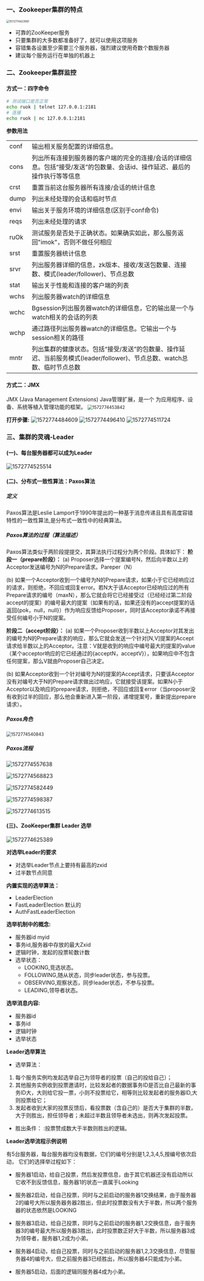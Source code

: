 ### 一、Zookeeper集群的特点
<img src="C:\Users\liyunhua\AppData\Roaming\Typora\typora-user-images\1572774423561.png" alt="1572774423561" style="zoom: 50%;" />

- 可靠的ZooKeeper服务
- 只要集群的大多数都准备好了，就可以使用这项服务
- 容错集各设置至少需要三个服务器，强烈建议使用奇数个数服务器
- 建议每个服务运行在单独的机器上

### 二、Zookeeper集群监控
#### 方式一：四字命令
```bash
# 测试端口是否正常 
echo ruok | telnet 127.0.0.1:2181
# 连接
echo ruok | nc 127.0.0.1:2181
```
**参数用法**

|      |                                                              |
| ---- | ------------------------------------------------------------ |
| conf | 输出相关服务配置的详细信息。                                 |
| cons | 列出所有连接到服务器的客户端的完全的连接/会话的详细信息。包括“接受/发送”的包数量、会话id、操作延迟、最后的操作执行等等信息 |
| crst | 重置当前这台服务器所有连接/会话的统计信息                    |
| dump | 列出未经处理的会话和临时节点                                 |
| envi | 输出关于服务环境的详细信息(区别于conf命令)                   |
| reqs | 列出未经处理的请求                                           |
| ruOk | 测试服务是否处于正确状态。如果确实如此，那么服务返回"imok"，否则不做任何相应 |
| srst | 重置服务器统计信息                                           |
| srvr | 列出服务器详细的信息，zk版本、接收/发送包数量、连接数、模式(leader/follower)、节点总数 |
| stat | 输出关于性能和连接的客户端的列表                             |
| wchs | 列出服务器watch的详细信息                                    |
| wchc | Bgsession列出服务器watch的详细信息，它的输出是一个与watch相关的会话的列表 |
| wchp | 通过路径列出服务器watch的详细信息。它输出一个与session相关的路径 |
| mntr | 列出集群的健康状态。包括“接受/发送”的包数量、操作延迟、当前服务模式(leader/follower)、节点总数、watch总数、临时节点总数 |


#### 方式二：JMX
JMX (Java Management Extensions) Java管理扩展，是一个
为应用程序、设备、系统等植入管理功能的框架。
<img src="D:\doc\blog\images\study\zookeeper\1572774453842.png" alt="1572774453842" style="zoom:80%;" />

**打开步骤:**
![1572774484609](D:\doc\blog\images\study\zookeeper\1572774484609.png)
![1572774496410](D:\doc\blog\images\study\zookeeper\1572774496410.png)
![1572774511724](D:\doc\blog\images\study\zookeeper\1572774511724.png)

### 三、集群的灵魂-Leader
#### (一)、每台服务器都可以成为Leader
![1572774525514](D:\doc\blog\images\study\zookeeper\1572774525514.png)

#### (二)、分布式一致性算法：Paxos算法
##### 定义
Paxos算法是Leslie Lamport于1990年提出的一种基于消息传递且具有高度容错特性的一致性算法,是分布式一致性中的经典算法。

##### Paxos算法的过程（算法描述）
Paxos算法类似于两阶段提提交，其算法执行过程分为两个阶段。具体如下：
**阶段一（prepare阶段）：**
(a) Proposer选择一个提案编号N，然后向半数以上的Acceptor发送编号为N的Prepare请求。Pareper（N）

(b) 如果一个Acceptor收到一个编号为N的Prepare请求，如果小于它已经响应过的请求，则拒绝，不回应或回复error。若N大于该Acceptor已经响应过的所有Prepare请求的编号（maxN），那么它就会将它已经接受过（已经经过第二阶段accept的提案）的编号最大的提案（如果有的话，如果还没有的accept提案的话返回{pok，null，null}）作为响应反馈给Proposer，同时该Acceptor承诺不再接受任何编号小于N的提案。

**阶段二（accept阶段）：**
(a) 如果一个Proposer收到半数以上Acceptor对其发出的编号为N的Prepare请求的响应，那么它就会发送一个针对[N,V]提案的Accept请求给半数以上的Acceptor。注意：V就是收到的响应中编号最大的提案的value（某个acceptor响应的它已经通过的{acceptN，acceptV}），如果响应中不包含任何提案，那么V就由Proposer自己决定。

(b) 如果Acceptor收到一个针对编号为N的提案的Accept请求，只要该Acceptor没有对编号大于N的Prepare请求做出过响应，它就接受该提案。如果N小于Acceptor以及响应的prepare请求，则拒绝，不回应或回复error（当proposer没有收到过半的回应，那么他会重新进入第一阶段，递增提案号，重新提出prepare请求）。

##### Paxos角色
<img src="D:\doc\blog\images\study\zookeeper\1572774540843.png" alt="1572774540843" style="zoom:80%;" />

##### Paxos流程
![1572774557638](D:\doc\blog\images\study\zookeeper\1572774557638.png)

![1572774568823](D:\doc\blog\images\study\zookeeper\1572774568823.png)

![1572774582449](D:\doc\blog\images\study\zookeeper\1572774582449.png)

![1572774598387](D:\doc\blog\images\study\zookeeper\1572774598387.png)

![1572774613515](D:\doc\blog\images\study\zookeeper\1572774613515.png)

#### (三)、ZooKeeper集群 Leader 选举
![1572774625389](D:\doc\blog\images\study\zookeeper\1572774625389.png)

**对选举Leader的要求**
- 对选举Leader节点上要持有最高的zxid
- 过半数节点同意

**内置实现的选举算法：**
- LeaderElection
- FastLeaderElection 默认的
- AuthFastLeaderElection

**选举机制中的概念:**
- 服务器id myid
- 事务id,服务器中存放的最大Zxid
- 逻辑时钟，发起的投票轮数计数
- 选举状态：
  - LOOKING,竞选状态。
  - FOLLOWING,随从状态，同步leader状态，参与投票。
  - OBSERVING,观察状态，同步leader状态，不参与投票。
  - LEADING,领导者状态。
  

**选举消息内容:**
- 服务器id
- 事务id
- 逻辑时钟
- 选举状态

**Leader选举算法**
- 选举算法：
1. 每个服务实例均发起选举自己为领导者的投票（自己的投给自己）；
2. 其他服务实例收到投票邀请时，比较发起者的数据事务ID是否比自己最新的事务ID大，大则给它投一票，小则不投票给它，相等则比较发起者的服务器ID,大则投票给它；
3. 发起者收到大家的投票反馈后，看投票数（含自己的）是否大于集群的半数，大于则胜出，担任领导者；未超过半数且领导者未选出，则再次发起投票。

- 胜出条件：
:投票赞成数大于半数则胜出的逻辑。

**Leader选举流程示例说明**

有5台服务器，每台服务器均没有数据，它们的编号分别是1,2,3,4,5,按编号依次启动，
它们的选择举过程如下：
- 服务器1启动，给自己投票，然后发投票信息，由于其它机器还没有启动所以它收不到反馈信息，服务器1的状态一直属于Looking

- 服务器2启动，给自己投票，同时与之前启动的服务器1交换结果，由于服务器2的编号大所以服务器务器2胜出，但此时投票数没有大于半数，所以两个服务器的状态依然是LOOKING

- 服务器3启动，给自己投票，同时与之前启动的服务器1,2交换信息，由于服务器3的编号最大所以服务器3胜出，此时投票数正好大于半数，所以服务器3成为领导者，服务器1,2成为小弟。

- 服务器4启动，给自己投票，同时与之前启动的服务器1,2,3交换信息，尽管服务器4的编号大，但之前服务器3已经胜出，所以服务器4只能成为小弟。

- 服务器5启动，后面的逻辑同服务器4成为小弟。